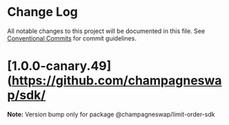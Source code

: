 # Change Log

All notable changes to this project will be documented in this file.
See [Conventional Commits](https://conventionalcommits.org) for commit guidelines.

# [1.0.0-canary.49](https://github.com/champagneswap/sdk/

**Note:** Version bump only for package @champagneswap/limit-order-sdk

